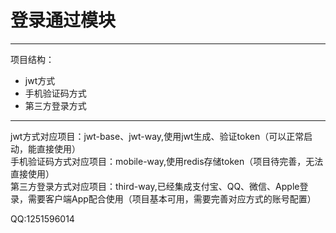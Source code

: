 # 登录通过模块

---

项目结构：

- jwt方式
- 手机验证码方式
- 第三方登录方式

---

jwt方式对应项目：jwt-base、jwt-way,使用jwt生成、验证token（可以正常启动，能直接使用）<br>
手机验证码方式对应项目：mobile-way,使用redis存储token（项目待完善，无法直接使用）<br>
第三方登录方式对应项目：third-way,已经集成支付宝、QQ、微信、Apple登录，需要客户端App配合使用（项目基本可用，需要完善对应方式的账号配置）

QQ:1251596014

